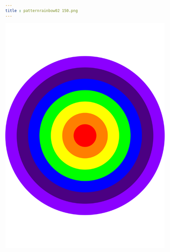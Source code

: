 ```yaml
---
title : patternrainbow02 150.png
---
```

![patternrainbow02_150.png](../img/patternrainbow02_150.png)
